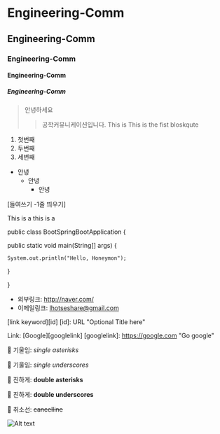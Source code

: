 # Engineering-Comm
## Engineering-Comm
### Engineering-Comm
#### Engineering-Comm
##### Engineering-Comm

>안녕하세요
>>공학커뮤니케이션입니다.
>>This is This is the fist bloskqute

1) 첫번째
2) 두번째
3) 세번째

* 안녕
  - 안녕
    + 안녕

[들여쓰기 -1줄 띄우기]

This is a 
  this is a

public class BootSpringBootApplication {

  public static void main(String[] args) {
  
    System.out.println("Hello, Honeymon");
    
  }
  
}

* 외부링크: <http://naver.com/>
* 이메일링크: <lhotseshare@gmail.com>

[link keyword][id]
[id]: URL "Optional Title here"

Link: [Google][googlelink]
[googlelink]: https://google.com "Go google"


 기울임: *single asterisks*

 기울임: _single underscores_

 진하게: **double asterisks**

 진하게: __double underscores__

 취소선: ~~cancelline~~

![Alt text](https://user-images.githubusercontent.com/50656146/123567090-5acc4900-d7fc-11eb-9f7c-766cdf733e28.gif)
